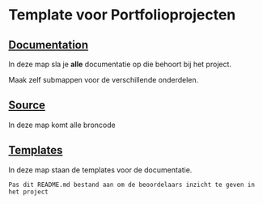 # Template voor Portfolioprojecten

## [Documentation](Documentation)
In deze map sla je **alle** documentatie op die behoort bij het project.

Maak zelf submappen voor de verschillende onderdelen.

## [Source](Source)

In deze map komt alle broncode

## [Templates](Templates)

In deze map staan de templates voor de documentatie.

`Pas dit README.md bestand aan om de beoordelaars inzicht te geven in het project`
